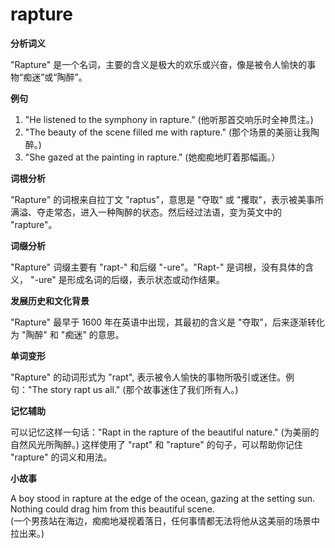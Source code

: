 # rapture

**分析词义**

  

"Rapture" 是一个名词，主要的含义是极大的欢乐或兴奋，像是被令人愉快的事物“痴迷”或“陶醉”。

  

**例句**

  

1.  "He listened to the symphony in rapture." (他听那首交响乐时全神贯注。)
2.  "The beauty of the scene filled me with rapture." (那个场景的美丽让我陶醉。)
3.  "She gazed at the painting in rapture." (她痴痴地盯着那幅画。）

  

**词根分析**

  

"Rapture" 的词根来自拉丁文 "raptus"，意思是 "夺取" 或 "攫取"，表示被美事所满溢、夺走常态，进入一种陶醉的状态。然后经过法语，变为英文中的 "rapture"。

  

**词缀分析**

  

"Rapture" 词缀主要有 "rapt-" 和后缀 "-ure"。"Rapt-" 是词根，没有具体的含义， "-ure" 是形成名词的后缀，表示状态或动作结果。

  

**发展历史和文化背景**

  

"Rapture" 最早于 1600 年在英语中出现，其最初的含义是 "夺取"，后来逐渐转化为 "陶醉" 和 "痴迷" 的意思。

  

**单词变形**

  

"Rapture" 的动词形式为 "rapt", 表示被令人愉快的事物所吸引或迷住。例句："The story rapt us all." (那个故事迷住了我们所有人。)

  

**记忆辅助**

  

可以记忆这样一句话："Rapt in the rapture of the beautiful nature." (为美丽的自然风光所陶醉。) 这样使用了 "rapt" 和 "rapture" 的句子，可以帮助你记住 "rapture" 的词义和用法。

  

**小故事**

  

A boy stood in rapture at the edge of the ocean, gazing at the setting sun. Nothing could drag him from this beautiful scene.  
(一个男孩站在海边，痴痴地凝视着落日，任何事情都无法将他从这美丽的场景中拉出来。)
